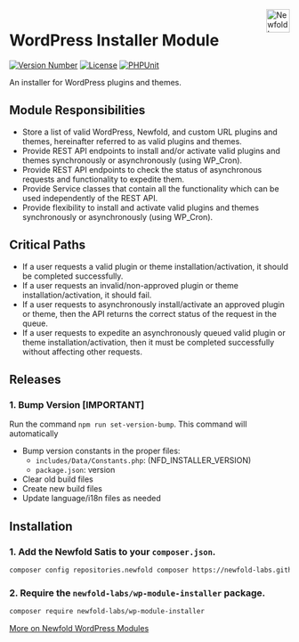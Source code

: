 <a href="https://newfold.com/" target="_blank">
    <img src="https://newfold.com/content/experience-fragments/newfold/site-header/master/_jcr_content/root/header/logo.coreimg.svg/1621395071423/newfold-digital.svg" alt="Newfold Logo" title="Newfold Digital" align="right" 
height="42" />
</a>

# WordPress Installer Module
[![Version Number](https://img.shields.io/github/v/release/newfold-labs/wp-module-installer?color=21a0ed&labelColor=333333)](https://github.com/newfold/wp-module-installer/releases)
[![License](https://img.shields.io/github/license/newfold-labs/wp-module-installer?labelColor=333333&color=666666)](https://raw.githubusercontent.com/newfold-labs/wp-module-installer/master/LICENSE)
[![PHPUnit](https://newfold-labs.github.io/wp-module-installer/phpunit/coverage.svg)](https://newfold-labs.github.io/wp-module-installer/phpunit/html)

An installer for WordPress plugins and themes.

## Module Responsibilities

- Store a list of valid WordPress, Newfold, and custom URL plugins and themes, hereinafter referred to as valid plugins and themes.
- Provide REST API endpoints to install and/or activate valid plugins and themes synchronously or asynchronously (using WP_Cron).
- Provide REST API endpoints to check the status of asynchronous requests and functionality to expedite them.
- Provide Service classes that contain all the functionality which can be used independently of the REST API.
- Provide flexibility to install and activate valid plugins and themes synchronously or asynchronously (using WP_Cron).


## Critical Paths

- If a user requests a valid plugin or theme installation/activation, it should be completed successfully.
- If a user requests an invalid/non-approved plugin or theme installation/activation, it should fail.
- If a user requests to asynchronously install/activate an approved plugin or theme, then the API returns the correct status of the request in the queue.
- If a user requests to expedite an asynchronously queued valid plugin or theme installation/activation, then it must be completed successfully without affecting other requests.

## Releases

### 1. Bump Version [IMPORTANT]

Run the command `npm run set-version-bump`. This command will automatically
- Bump version constants in the proper files:
  - `includes/Data/Constants.php`: (NFD_INSTALLER_VERSION) 
  - `package.json`: version
- Clear old build files
- Create new build files
- Update language/i18n files as needed 

## Installation

### 1. Add the Newfold Satis to your `composer.json`.

 ```bash
 composer config repositories.newfold composer https://newfold-labs.github.io/satis
 ```

### 2. Require the `newfold-labs/wp-module-installer` package.

 ```bash
 composer require newfold-labs/wp-module-installer
 ```

[More on Newfold WordPress Modules](https://github.com/newfold-labs/wp-module-loader)
